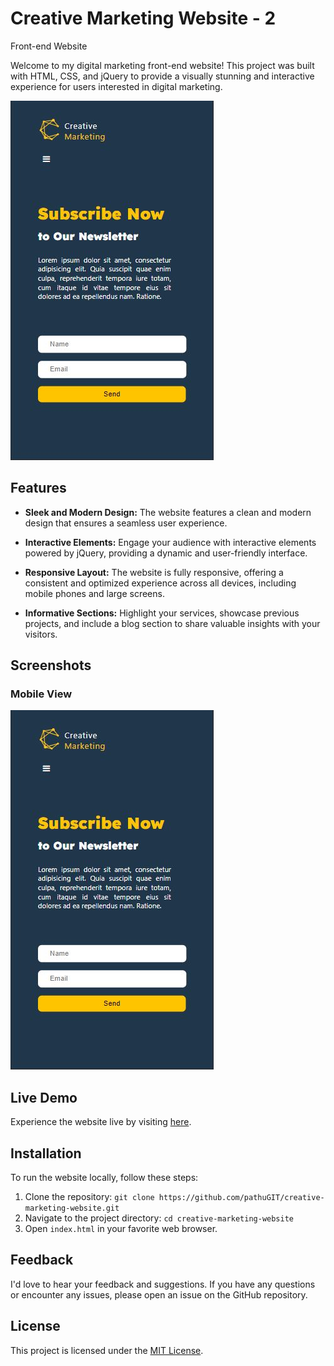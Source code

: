 # Creative Marketing Website - 2 
Front-end Website

Welcome to my digital marketing front-end website! This project was built with HTML, CSS, and jQuery to provide a visually stunning and interactive experience for users interested in digital marketing.

![Website Preview](img/Capture-m.JPG)

## Features

- **Sleek and Modern Design:** The website features a clean and modern design that ensures a seamless user experience.

- **Interactive Elements:** Engage your audience with interactive elements powered by jQuery, providing a dynamic and user-friendly interface.

- **Responsive Layout:** The website is fully responsive, offering a consistent and optimized experience across all devices, including mobile phones and large screens.

- **Informative Sections:** Highlight your services, showcase previous projects, and include a blog section to share valuable insights with your visitors.

## Screenshots

### Mobile View

![Mobile View](img/Capture-m.JPG)


## Live Demo

Experience the website live by visiting [here](https://pathugit.github.io/creative-marketing-website/).

## Installation

To run the website locally, follow these steps:

1. Clone the repository: `git clone https://github.com/pathuGIT/creative-marketing-website.git`
2. Navigate to the project directory: `cd creative-marketing-website`
3. Open `index.html` in your favorite web browser.



## Feedback

I'd love to hear your feedback and suggestions. If you have any questions or encounter any issues, please open an issue on the GitHub repository.

## License

This project is licensed under the [MIT License](LICENSE).
